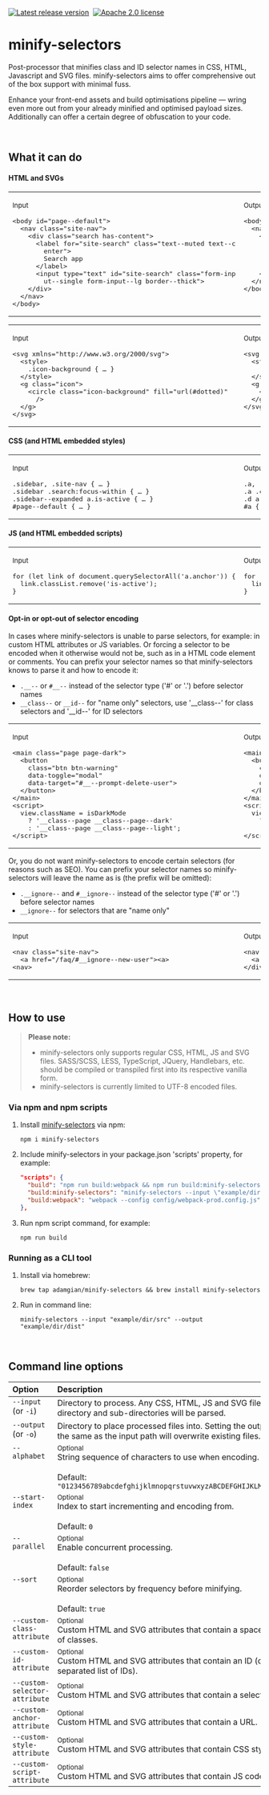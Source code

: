 [1]: https://github.com/adamgian/minify-selectors/releases/latest
[2]: https://img.shields.io/npm/v/minify-selectors?color=blue&label=Latest%20release
[3]: https://www.apache.org/licenses/LICENSE-2.0
[4]: https://img.shields.io/badge/License-Apache%202.0-green.svg

[![Latest release version][2]][1]&nbsp;
[![Apache 2.0 license][4]][3]




# minify-selectors

Post-processor that minifies class and ID selector names in CSS, HTML, Javascript and SVG files. minify-selectors aims to offer comprehensive out of the box support with minimal fuss.

Enhance your front-end assets and build optimisations pipeline — wring even more out from your already minified and optimised payload sizes. Additionally can offer a certain degree of obfuscation to your code.

<br>




## What it can do

#### HTML and SVGs

<table>
	<tr>
		<td>
			<p><sub>Input</sub></p>
			<pre lang="html">
&lt;body id="page--default">
  &lt;nav class="site-nav">
    &lt;div class="search has-content">
      &lt;label for="site-search" class="text--muted text--c
        enter">
        Search app
      &lt;/label>
      &lt;input type="text" id="site-search" class="form-inp
        ut--single form-input--lg border--thick">
    &lt;/div>
  &lt;/nav>
&lt;/body><!--
			--></pre>
		</td>
		<td valign="top">
			<p><sub>Output:</sub></p>
			<pre lang="html">
&lt;body id="a">                                            ‎
  &lt;nav class="b">
    &lt;div class="c a1">
      &lt;label for="y" class="F j">
        Search app
      &lt;/label>
      &lt;input type="text" id="y" class="A9 t Av">
    &lt;/div>
  &lt;/nav>
&lt;/body><!--
			--></pre>
		</td>
	</tr>
</table>
<table>
	<tr>
		<td>
			<p><sub>Input</sub></p>
			<pre lang="html">
&lt;svg xmlns="http://www.w3.org/2000/svg">                 ‎
  &lt;style>
    .icon-background { … }
  &lt;/style>
  &lt;g class="icon">
    &lt;circle class="icon-background" fill="url(#dotted)"
      />
  &lt;/g>
&lt;/svg>
<!--
			--></pre>
		</td>
		<td valign="top">
			<p><sub>Output:</sub></p>
			<pre lang="html">
&lt;svg xmlns="http://www.w3.org/2000/svg">                 ‎
  &lt;style>
    .dz { … }
  &lt;/style>
  &lt;g class="d8">
    &lt;circle class="dz" fill="url(#Y)" />
  &lt;/g>
&lt;/svg>
<!--
			--></pre>
		</td>
	</tr>
</table>


#### CSS (and HTML embedded styles)

<table>
	<tr>
		<td>
			<p><sub>Input</sub></p>
			<pre lang="scss">
.sidebar, .site-nav { … }                                ‎
.sidebar .search:focus-within { … }
.sidebar--expanded a.is-active { … }
#page--default { … }<!--
			--></pre>
		</td>
		<td>
			<p><sub>Output:</sub></p>
			<pre lang="scss">
.a, .b { … }                                             ‎
.a .c:focus-within { … }
.d a.e { … }
#a { … }<!--
			--></pre>
		</td>
	</tr>
</table>


#### JS (and HTML embedded scripts)

<table>
	<tr>
		<td><p><sub>Input</sub></p>
		<pre lang="js">
for (let link of document.querySelectorAll('a.anchor')) {‎
  link.classList.remove('is-active');
}<!--
			--></pre>
		</td>
		<td>
			<p><sub>Output:</sub></p>
			<pre lang="js">
for (let link of document.querySelectorAll('a.Bd')) {    ‎
  link.classList.remove('e');
}<!--
			--></pre>
		</td>
	</tr>
</table>


#### Opt-in or opt-out of selector encoding

In cases where minify-selectors is unable to parse selectors, for example: in custom HTML attributes or JS variables. Or forcing a selector to be encoded when it otherwise would not be, such as in a HTML code element or comments. You can prefix your selector names so that minify-selectors knows to parse it and how to encode it:

- `.__--` or `#__--` instead of the selector type ('#' or '.') before selector names
- `__class--` or `__id--` for "name only" selectors, use '\_\_class--' for class selectors and '\_\_id--' for ID selectors

<table>
	<tr>
		<td>
			<p><sub>Input</sub></p>
			<pre lang="html">
&lt;main class="page page-dark">                            ‎
  &lt;button
    class="btn btn-warning"
    data-toggle="modal"
    data-target="#__--prompt-delete-user">
  &lt;/button>
&lt;/main>
&lt;script>
  view.className = isDarkMode
    ? '__class--page __class--page--dark'
    : '__class--page __class--page--light';
&lt;/script>
<!--
			--></pre>
		</td>
		<td valign="top">
			<p><sub>Output:</sub></p>
			<pre lang="html">
&lt;main class="b2 b3">                                     ‎
  &lt;button
    class="a4 a7"
    data-toggle="modal"
    data-target="#bc">
  &lt;/button>
&lt;/main>
&lt;script>
  view.className = isDarkMode
    ? 'b2 b3'
    : 'b2 b4;
&lt;/script>
<!--
			--></pre>
		</td>
	</tr>
</table>

Or, you do not want minify-selectors to encode certain selectors (for reasons such as SEO). You can prefix your selector names so minify-selectors will leave the name as is (the prefix will be omitted):

- `.__ignore--` and `#__ignore--` instead of the selector type ('#' or '.') before selector names
- `__ignore--` for selectors that are "name only"

<table>
	<tr>
		<td>
			<p><sub>Input</sub></p>
			<pre lang="html">
&lt;nav class="site-nav">                                   ‎
  &lt;a href="/faq/#__ignore--new-user">&lt;a>
&lt;nav><!--
			--></pre>
		</td>
		<td valign="top">
			<p><sub>Output:</sub></p>
			<pre lang="html">
&lt;nav class="b">                                          ‎
  &lt;a href="/faq/#new-user">&lt;a>
&lt;/div><!--
			--></pre>
		</td>
	</tr>
</table>

<br>




## How to use

> **Please note:**
> - minify-selectors only supports regular CSS, HTML, JS and SVG files. SASS/SCSS, LESS, TypeScript, JQuery, Handlebars, etc. should be compiled or transpiled first into its respective vanilla form.
> - minify-selectors is currently limited to UTF-8 encoded files.

### Via npm and npm scripts

1. Install [minify-selectors](https://www.npmjs.com/package/minify-selectors) via npm:
	```shell
	npm i minify-selectors
	```

2. Include minify-selectors in your package.json 'scripts' property, for example:
	```json
	"scripts": {
	  "build": "npm run build:webpack && npm run build:minify-selectors",
	  "build:minify-selectors": "minify-selectors --input \"example/dir/src/\" --output \"example/dir/dist/\"",
	  "build:webpack": "webpack --config config/webpack-prod.config.js"
	},
	```

3. Run npm script command, for example:
	```shell
	npm run build
	```

### Running as a CLI tool

1. Install via homebrew:
	```shell
	brew tap adamgian/minify-selectors && brew install minify-selectors
	```

2. Run in command line:
	```shell
	minify-selectors --input "example/dir/src" --output "example/dir/dist"
	```

<br>





## Command line options

<table>
	<thead>
		<tr>
			<th align="left" width="180">Option</th>
			<th align="left">Description</th>
		</tr>
	</thead>
	<tbody>
		<tr>
			<td valign="top">
				<code lang="shell">--input</code> (or <code lang="shell">-i</code>)
			</td>
			<td>
				Directory to process. Any CSS, HTML, JS and SVG files in the given directory and sub-directories will be parsed.
			</td>
		</tr>
		<tr>
			<td valign="top">
				<code lang="shell">--output</code> (or <code lang="shell">-o</code>)
			</td>
			<td>
				Directory to place processed files into. Setting the output path to be the same as the input path will overwrite existing files.
			</td>
		</tr>
		<tr>
			<td valign="top">
				<code lang="shell">--alphabet</code>
			</td>
			<td>
				<sup>Optional</sup><br>
				String sequence of characters to use when encoding.
				<br><br>Default: <code>"0123456789abcdefghijklmnopqrstuvwxyzABCDEFGHIJKLMNOPQRSTUVWXYZ"</code>
			</td>
		</tr>
		<tr>
			<td valign="top">
				<code lang="shell">--start-index</code>
			</td>
			<td>
				<sup>Optional</sup><br>
				Index to start incrementing and encoding from.
				<br><br>Default: <code>0</code>
			</td>
		</tr>
		<tr>
			<td valign="top">
				<code lang="shell">--parallel</code>
			</td>
			<td>
				<sup>Optional</sup><br>
				Enable concurrent processing.
				<br><br>Default: <code>false</code>
			</td>
		</tr>
		<tr>
			<td valign="top">
				<code lang="shell">--sort</code>
			</td>
			<td>
				<sup>Optional</sup><br>
				Reorder selectors by frequency before minifying.
				<br><br>Default: <code>true</code>
			</td>
		</tr>
		<tr>
			<td valign="top">
				<code lang="shell">--custom-class-attribute</code>
			</td>
			<td>
				<sup>Optional</sup><br>
				Custom HTML and SVG attributes that contain a space-separated list of classes.
			</td>
		</tr>
		<tr>
			<td valign="top">
				<code lang="shell">--custom-id-attribute</code>
			</td>
			<td>
				<sup>Optional</sup><br>
				Custom HTML and SVG attributes that contain an ID (or space-separated list of IDs).
			</td>
		</tr>
		<tr>
			<td valign="top">
				<code lang="shell">--custom-selector-attribute</code>
			</td>
			<td>
				<sup>Optional</sup><br>
				Custom HTML and SVG attributes that contain a selector string.
			</td>
		</tr>
		<tr>
			<td valign="top">
				<code lang="shell">--custom-anchor-attribute</code>
			</td>
			<td>
				<sup>Optional</sup><br>
				Custom HTML and SVG attributes that contain a URL.
			</td>
		</tr>
		<tr>
			<td valign="top">
				<code lang="shell">--custom-style-attribute</code>
			</td>
			<td>
				<sup>Optional</sup><br>
				Custom HTML and SVG attributes that contain CSS styles.
			</td>
		</tr>
		<tr>
			<td valign="top">
				<code lang="shell">--custom-script-attribute</code>
			</td>
			<td>
				<sup>Optional</sup><br>
				Custom HTML and SVG attributes that contain JS code.
			</td>
		</tr>
	</tbody>
</table>
